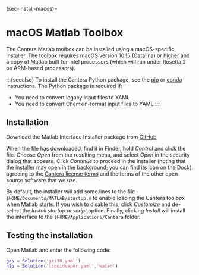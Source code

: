 (sec-install-macos)=
# macOS Matlab Toolbox

The Cantera Matlab toolbox can be installed using a macOS-specific installer. The
toolbox requires macOS version 10.15 (Catalina) or higher and a copy of Matlab built for
Intel processors (which will run under Rosetta 2 on ARM-based processors).

:::{seealso}
To install the Cantera Python package, see the [pip](pip) or [conda](conda)
instructions. The Python package is required if:

- You need to convert legacy input files to YAML
- You need to convert Chemkin-format input files to YAML
:::

## Installation

Download the Matlab Interface Installer package from
[GitHub](https://github.com/Cantera/cantera/releases/)

When the file has downloaded, find it in Finder, hold *Control* and click the file.
Choose *Open* from the resulting menu, and select *Open* in the security dialog that
appears. Click *Continue* to proceed in the installer (noting that the installer may
open in the background; you can find its icon on the Dock), agreeing to the
[Cantera license terms](https://github.com/Cantera/cantera/blob/main/License.txt) and
the terms of the other open source software that we use.

By default, the installer will add some lines to the file
`$HOME/Documents/MATLAB/startup.m` to enable loading the Cantera toolbox when Matlab
starts. If you wish to disable this, click *Customize* and de-select the *Install
startup.m script* option. Finally, clicking *Install* will install the interface to the
`$HOME/Applications/Cantera` folder.

## Testing the installation

Open Matlab and enter the following code:

```matlab
gas = Solution('gri30.yaml')
h2o = Solution('liquidvapor.yaml','water')
```

